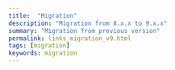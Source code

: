 ```yaml
---
title:  "Migration"
description: "Migration from 8.x.x to 9.x.x"
summary: "Migration from previous version"
permalink: links_migration_v9.html
tags: [migration]
keywords: migration
---
```



